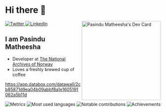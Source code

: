 # Hi there 👋

<div align="left">
  <a href="https://twitter.com/omBratteng">
    <img
      src="https://img.shields.io/twitter/follow/omBratteng?label=Twitter&logo=twitter&style=flat-square&color=1da1f2&logoColor=ffffff"
      alt="Twitter"
    />
  </a>
  <a href="https://www.linkedin.com/in/ombratteng/">
    <img
      src="https://img.shields.io/static/v1?logo=linkedin&style=flat-square&color=0072b1&label=LinkedIn&message=%E2%98%86"
      alt="LinkedIn"
    />
  </a>

  <a href="https://app.daily.dev/Pasindu" target="_blank">
      <img
       width="256"
       align="right"
       src="https://api.daily.dev/devcards/294ea1a432f34fc4aeefa36f412b763b.png?r=j3e" alt="Pasindu Matheesha's Dev Card"/></a>
</div>

## I am Pasindu Matheesha

- Developer at [The National Archives of Norway](https://www.arkivverket.no/en)
- Loves a freshly brewed cup of coffee

https://app.databox.com/datawall/2cb85871d9ea04b09abbf8a1e1605191062a5b11d

![Metrics](https://raw.githubusercontent.com/Pasindu508/Pasindu508/github-metrics/github-metrics.svg)
![Most used languages](https://raw.githubusercontent.com/Pasindu508/Pasindu508/github-metrics/language.svg)
![Notable contributions](https://raw.githubusercontent.com/Pasindu508/Pasindu508/github-metrics/notable.svg)
![Achievements](https://raw.githubusercontent.com/Pasindu508/Pasindu508/github-metrics/achievements.svg)
